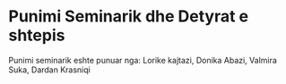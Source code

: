 # Punimi Seminarik dhe Detyrat e shtepis
Punimi seminarik eshte punuar nga: Lorike kajtazi, Donika Abazi, Valmira Suka, Dardan Krasniqi
